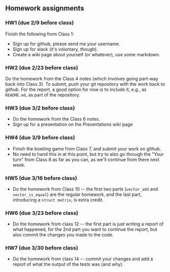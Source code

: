
## Homework assignments

### HW1 (due 2/9 before class)

Finish the following from Class 1:

* Sign up for github, please send me your username.
* Sign up for slack (it's voluntary, though).
* Create a wiki page about yourself (or whatever), use some markdown.

### HW2 (due 2/23 before class)

Do the homework from the Class 4 notes (which involves going part-way back into Class 3). To submit, push your git repository with the work back to github. For the report, a good option for now is to include it, e.g., as `README.md`, as part of the repository. 

### HW3 (due 3/2 before class)

* Do the homework from the Class 6 notes.
* Sign up for a presentation on the Presentations wiki page

### HW4 (due 3/9 before class)

* Finish the bowling game from Class 7, and submit your work on github.
* No need to hand this in at this point, but try to also go through the "Your turn" from Class 8 as far as you can, as we'll continue from there next week.

### HW5 (due 3/16 before class)

* Do the homework from Class 10 -- the first two parts (`vector_add` and `vector_is_equal`) are the regular homework, and the last part, introducing a `struct matrix`, is extra credit.

### HW6 (due 3/23 before class)

* Do the homework from class 12 -- the first part is just writing a report of what happened, for the 2nd part you want to continue the report, but also commit the changes you made to the code.

### HW7 (due 3/30 before class)

* Do the homework from class 14 -- commit your changes and add a report of what the output of the tests was (and why). 

